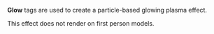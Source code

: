 **Glow** tags are used to create a particle-based glowing plasma effect.

This effect does not render on first person models.
